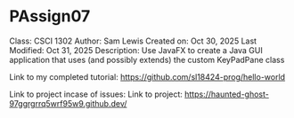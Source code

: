 # PAssign07
Class: CSCI 1302
Author: Sam Lewis
Created on: Oct 30, 2025
Last Modified: Oct 31, 2025
Description: Use JavaFX to create a Java GUI application that uses (and possibly extends) the custom KeyPadPane class

Link to my completed tutorial:
https://github.com/sl18424-prog/hello-world

Link to project incase of issues:
Link to project:
https://haunted-ghost-97ggrgrrq5wrf95w9.github.dev/
